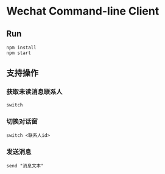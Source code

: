 # Wechat Command-line Client

## Run

```
npm install 
npm start
```
## 支持操作
### 获取未读消息联系人
```
switch
```
### 切换对话窗
```
switch <联系人id>
```
### 发送消息
```
send "消息文本"
```